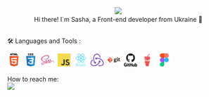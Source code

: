 <div id='header' align='center'>
  <img src='https://media.giphy.com/media/AXtFMwP1ZvjZSBtmGk/giphy.gif' width='200'/>
</div>

<div align='center'>
  Hi there! I`m Sasha, a Front-end developer from Ukraine 👋
</div>

<br/>

:hammer_and_wrench: Languages and Tools :

<div>
  <img src='https://github.com/devicons/devicon/blob/master/icons/html5/html5-original-wordmark.svg' alt='HTML' width='30' height=''30/>&nbsp;
  <img src='https://github.com/devicons/devicon/blob/master/icons/css3/css3-original-wordmark.svg' alt='CSS' width='30' height=''30/>&nbsp;
  <img src='https://github.com/devicons/devicon/blob/master/icons/sass/sass-original.svg' alt='SASS\SCSS' width='30' height=''30/>&nbsp;
  <img src='https://github.com/devicons/devicon/blob/master/icons/javascript/javascript-original.svg' alt='JS' width='30' height=''30/>&nbsp;
  <img src='https://github.com/devicons/devicon/blob/master/icons/react/react-original-wordmark.svg' alt='React' width='30' height=''30/>&nbsp;
  <img src='https://github.com/devicons/devicon/blob/master/icons/redux/redux-original.svg' alt='Redux' width='30' height=''30/>&nbsp;
  <img src='https://github.com/devicons/devicon/blob/master/icons/git/git-original-wordmark.svg' alt='Git' width='30' height=''30/>&nbsp;
  <img src='https://github.com/devicons/devicon/blob/master/icons/github/github-original-wordmark.svg' alt='Github' width='30' height=''30/>&nbsp;
  <img src='https://github.com/devicons/devicon/blob/master/icons/gulp/gulp-plain.svg' alt='Gulp' width='30' height=''30/>&nbsp;
  <img src='https://github.com/devicons/devicon/blob/master/icons/figma/figma-original.svg' alt='Figma' width='30' height=''30/>&nbsp;
</div>

<br/>

<div> How to reach me: 
  <div>
     <a href='https://t.me/oleksandra_ivv'>
      <img src='https://img.shields.io/badge/Telegram-blue' width='60'/>
    </a>
  </div>
</div>
